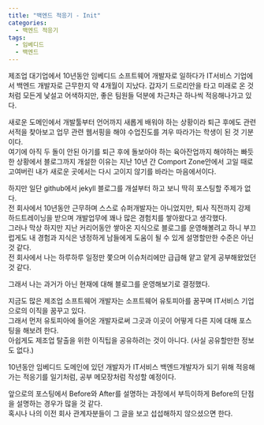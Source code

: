 ```yaml
---
title: "백엔드 적응기 - Init"
categories:
  - 백엔드 적응기
tags:
  - 임베디드
  - 백엔드
---
```


제조업 대기업에서 10년동안 임베디드 소프트웨어 개발자로 일하다가 IT서비스 기업에서 백엔드 개발자로 근무한지 약 4개월이 지났다. 
갑자기 드로리안을 타고 미래로 온 것처럼 모든게 낯설고 어색하지만, 좋은 팀원들 덕분에 차근차근 하나씩 적응해나가고 있다. 
  
새로운 도메인에서 개발툴부터 언어까지 새롭게 배워야 하는 상황이라 퇴근 후에도 관련서적을 찾아보고 업무 관련 웹서핑을 해야 수업진도를 겨우 따라가는 학생이 된 것 기분이다.  
여기에 아직 두 돌이 안된 아기를 퇴근 후에 돌보아야 하는 육아잔업까지 해야하는 빠듯한 상황에서 블로그까지 개설한 이유는 지난 10년 간 Comport Zone안에서 고일 때로 고여버린 내가 새로운 곳에서는 다시 고이지 않기를 바라는 마음에서이다.  
  
하지만 일단 github에서 jekyll 블로그를 개설부터 하고 보니 딱히 포스팅할 주제가 없다.  
전 회사에서 10년동안 근무하며 스스로 슈퍼개발자는 아니었지만, 퇴사 직전까지 강제 하드트레이닝을 받으며 개발업무에 꽤나 많은 경험치를 쌓아왔다고 생각했다.  
그러나 막상 하지만 지난 커리어동안 쌓아온 지식으로 블로그를 운영해볼려고 하니 부끄럽게도 내 경험과 지식은 냉정하게 남들에게 도움이 될 수 있게 설명할만한 수준은 아닌 것 같다.  
전 회사에서 나는 하루하루 일정만 쫓으며 이슈처리에만 급급해 얕고 얕게 공부해왔었던 것 같다.

그래서 나는 과거가 아닌 현재에 대해 블로그를 운영해보기로 결정했다.  
  
지금도 많은 제조업 소프트웨어 개발자는 소프트웨어 유토피아를 꿈꾸며 IT서비스 기업으로의 이직을 꿈꾸고 있다.  
그래서 먼저 유토피아에 들어온 개발자로써 그곳과 이곳이 어떻게 다른 지에 대해 포스팅을 해보려 한다.  
아쉽게도 제조업 탈출을 위한 이직팁을 공유하려는 것이 아니다. (사실 공유할만한 정보도 없다.)

10년동안 임베디드 도메인에 있던 개발자가 IT서비스 백엔드개발자가 되기 위해 적응해가는 적응기를 일기처럼, 공부 메모장처럼 작성할 예정이다.
 
앞으로의 포스팅에서 Before와 After를 설명하는 과정에서 부득이하게 Before의 단점을 설명하는 경우가 많을 것 같다.  
혹시나 나의 이전 회사 관계자분들이 그 글을 보고 섭섭해하지 않으셨으면 한다.
  